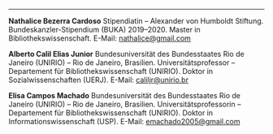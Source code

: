 ---
**Nathalice Bezerra Cardoso** 
Stipendiatin – Alexander von Humboldt Stiftung. 
Bundeskanzler-Stipendium (BUKA) 2019–2020. 
Master in Bibliothekswissenschaft. 
E-Mail: [nathalice@gmail.com](mailto:nathalice@gmail.com)

**Alberto Calil Elias Junior** 
Bundesuniversität des Bundesstaates Rio de Janeiro (UNIRIO) – Rio de Janeiro, Brasilien. 
Universitätsprofessor – Departement für Bibliothekswissenschaft (UNIRIO).
Doktor in Sozialwissenschaften (UERJ).
E-Mail: [caliljr@unirio.br](mailto:caliljr@unirio.br)

**Elisa Campos Machado**
Bundesuniversität des Bundesstaates Rio de Janeiro (UNIRIO) – Rio de Janeiro, Brasilien.
Universitätsprofessorin – Departement für Bibliothekswissenschaft (UNIRIO).
Doktor in Informationswissenschaft (USP).
E-Mail: [emachado2005@gmail.com](mailto:emachado2005@gmail.com)